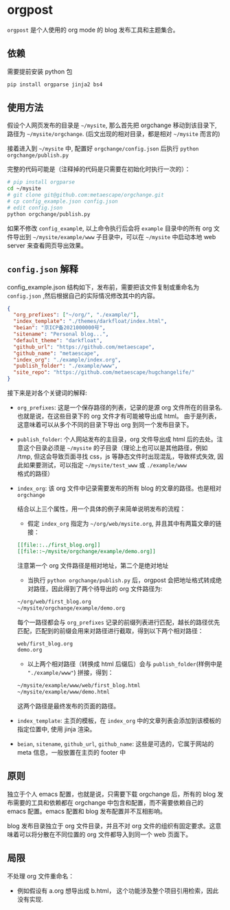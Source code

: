 # orgpost

`orgpost` 是个人使用的 org mode 的 blog 发布工具和主题集合。

## 依赖

需要提前安装 python 包

```bash
pip install orgparse jinja2 bs4
```

## 使用方法

假设个人网页发布的目录是 `~/mysite`, 那么首先把 orgchange 移动到该目录下, 路径为 `~/mysite/orgchange`. (后文出现的相对目录，都是相对 `~/mysite` 而言的)

接着进入到 `~/mysite` 中, 配置好 `orgchange/config.json` 后执行 `python orgchange/publish.py`

完整的代码可能是（注释掉的代码是只需要在初始化时执行一次的）：

```bash
# pip install orgparse
cd ~/mysite
# git clone git@github.com:metaescape/orgchange.git
# cp config_example.json config.json
# edit config.json
python orgchange/publish.py
```

如果不修改 `config_exampl`e, 以上命令执行后会将 `example` 目录中的所有 org 文件导出到 `~/mysite/example/www` 子目录中，可以在 `~/mysite` 中启动本地 web server 来查看网页导出效果。

## `config.json` 解释

config_example.json 结构如下，发布前，需要把该文件复制或重命名为 `config.json` ,然后根据自己的实际情况修改其中的内容。

```json
{
  "org_prefixes": ["~/org/", "./example/"],
  "index_template": "./themes/darkfloat/index.html",
  "beian": "京ICP备2021000000号",
  "sitename": "Personal blog...",
  "default_theme": "darkfloat",
  "github_url": "https://github.com/metaescape",
  "github_name": "metaescape",
  "index_org": "./example/index.org",
  "publish_folder": "./example/www",
  "site_repo": "https://github.com/metaescape/hugchangelife/"
}
```

接下来是对各个关键词的解释:

- `org_prefixes`: 这是一个保存路径的列表，记录的是源 org 文件所在的目录名. 也就是说，在这些目录下的 org 文件才有可能被导出成 html。 由于是列表，这意味着可以从多个不同的目录下导出 org 到同一个发布目录下。
- `publish_folder`: 个人网站发布的主目录，org 文件导出成 html 后的去处。注意这个目录必须是 `~/mysite` 的子目录（理论上也可以是其他路径，例如 /tmp, 但这会导致页面寻找 css，js 等静态文件时出现混乱，导致样式失效, 因此如果要测试，可以指定 `~/mysite/test_www` 或 `./example/www` 格式的路径）
- `index_org`: 该 org 文件中记录需要发布的所有 blog 的文章的路径。也是相对 `orgchange`

  结合以上三个属性，用一个具体的例子来简单说明发布的流程：

  - 假定 `index_org` 指定为 `~/org/web/mysite.org`, 并且其中有两篇文章的链接：

  ```org
  [[file::../first_blog.org]]
  [[file::~/mysite/orgchange/example/demo.org]]
  ```

  注意第一个 org 文件路径是相对地址，第二个是绝对地址

  - 当执行 `python orgchange/publish.py` 后，orgpost 会把地址格式转成绝对路径，因此得到了两个待导出的 org 文件路径为:

  ```bash
  ~/org/web/first_blog.org
  ~/mysite/orgchange/example/demo.org
  ```

  每个一路径都会与 `org_prefixes` 记录的前缀列表进行匹配，越长的路径优先匹配，匹配到的前缀会用来对路径进行截取，得到以下两个相对路径：

  ```bash
  web/first_blog.org
  demo.org
  ```

  - 以上两个相对路径（转换成 html 后缀后）会与 `publish_folder`(样例中是 `"./example/www"`) 拼接，得到：

  ```bash
  ~/mysite/example/www/web/first_blog.html
  ~/mysite/example/www/demo.html
  ```

  这两个路径是最终发布的页面的路径。

- `index_template`: 主页的模板，在 `index_org` 中的文章列表会添加到该模板的指定位置中, 使用 jinja 渲染。
- `beian`, `sitename`, `github_url`, `github_name`: 这些是可选的，它属于网站的 meta 信息，一般放置在主页的 footer 中

## 原则

独立于个人 emacs 配置，也就是说，只需要下载 orgchange 后，所有的 blog 发布需要的工具和依赖都在 orgchange 中包含和配置，而不需要依赖自己的 emacs 配置。emacs 配置和 blog 发布配置并不互相影响。

blog 发布目录独立于 org 文件目录，并且不对 org 文件的组织有固定要求。这意味着可以将分散在不同位置的 org 文件都导入到同一个 web 页面下。

## 局限

不处理 org 文件重命名：

- 例如假设有 a.org 想导出成 b.html， 这个功能涉及整个项目引用检索，因此没有实现.
